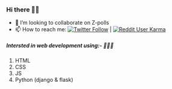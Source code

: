 ### Hi there 👋😎

- 👯 I’m looking to collaborate on Z-polls
- 📫 How to reach me: [![Twitter Follow](https://img.shields.io/twitter/follow/cdh77k?style=social)](https://twitter.com/cdh77k) | [![Reddit User Karma](https://img.shields.io/reddit/user-karma/combined/cdh77k?style=social)](https://www.reddit.com/user/cdh77k)
 

##### Intersted in web development using:- 🧑🏽‍💻
1. HTML
2. CSS
3. JS
4. Python (django & flask)


<!--
**cdh77/cdh77** is a ✨ _special_ ✨ repository because its `README.md` (this file) appears on your GitHub profile.

Here are some ideas to get you started:

- 🔭 I’m currently working on ...
- 🌱 I’m currently learning ...
- 👯 I’m looking to collaborate on ...
- 🤔 I’m looking for help with ...
- 💬 Ask me about ...
- 📫 How to reach me: ...
- 😄 Pronouns: ...
- ⚡ Fun fact: ...
-->
